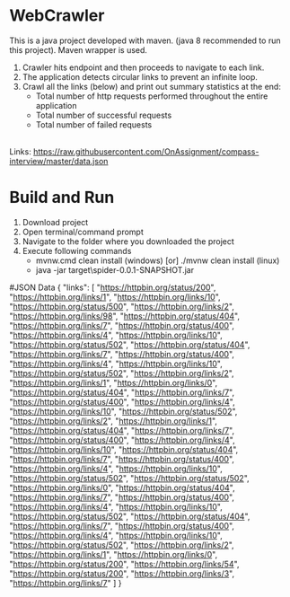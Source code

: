 # WebCrawler
This is a java project developed with maven. (java 8 recommended to run this project). Maven wrapper is used. 

1. Crawler hits endpoint and then proceeds to navigate to each link.
2. The application detects circular links to prevent an infinite loop.
3. Crawl all the links (below) and print out summary statistics at the end:
     * Total number of http requests performed throughout the entire application
     * Total number of successful requests
     * Total number of failed requests

<br>Links: https://raw.githubusercontent.com/OnAssignment/compass-interview/master/data.json
     
# Build and Run
1. Download project
2. Open terminal/command prompt 
3. Navigate to the folder where you downloaded the project 
4. Execute following commands
     * mvnw.cmd clean install (windows) [or] ./mvnw clean install (linux)
     * java -jar target\spider-0.0.1-SNAPSHOT.jar

#JSON Data
{
	"links": [
		"https://httpbin.org/status/200",
		"https://httpbin.org/links/1",
		"https://httpbin.org/links/10",
		"https://httpbin.org/status/500",
		"https://httpbin.org/links/2",
		"https://httpbin.org/links/98",
		"https://httpbin.org/status/404",
		"https://httpbin.org/links/7",
		"https://httpbin.org/status/400",
		"https://httpbin.org/links/4",
		"https://httpbin.org/links/10",
		"https://httpbin.org/status/502",
		"https://httpbin.org/status/404",
		"https://httpbin.org/links/7",
		"https://httpbin.org/status/400",
		"https://httpbin.org/links/4",
		"https://httpbin.org/links/10",
		"https://httpbin.org/status/502",
		"https://httpbin.org/links/2",
		"https://httpbin.org/links/1",
		"https://httpbin.org/links/0",
		"https://httpbin.org/status/404",
		"https://httpbin.org/links/7",
		"https://httpbin.org/status/400",
		"https://httpbin.org/links/4",
		"https://httpbin.org/links/10",
		"https://httpbin.org/status/502",
		"https://httpbin.org/links/2",
		"https://httpbin.org/links/1",
		"https://httpbin.org/status/404",
		"https://httpbin.org/links/7",
		"https://httpbin.org/status/400",
		"https://httpbin.org/links/4",
		"https://httpbin.org/links/10",
		"https://httpbin.org/status/404",
		"https://httpbin.org/links/7",
		"https://httpbin.org/status/400",
		"https://httpbin.org/links/4",
		"https://httpbin.org/links/10",
		"https://httpbin.org/status/502",
		"https://httpbin.org/status/502",
		"https://httpbin.org/links/0",
		"https://httpbin.org/status/404",
		"https://httpbin.org/links/7",
		"https://httpbin.org/status/400",
		"https://httpbin.org/links/4",
		"https://httpbin.org/links/10",
		"https://httpbin.org/status/502",
		"https://httpbin.org/status/404",
		"https://httpbin.org/links/7",
		"https://httpbin.org/status/400",
		"https://httpbin.org/links/4",
		"https://httpbin.org/links/10",
		"https://httpbin.org/status/502",
		"https://httpbin.org/links/2",
		"https://httpbin.org/links/1",
		"https://httpbin.org/links/0",
		"https://httpbin.org/status/200",
		"https://httpbin.org/links/54",
		"https://httpbin.org/status/200",
		"https://httpbin.org/links/3",
		"https://httpbin.org/links/7"
	]
}
